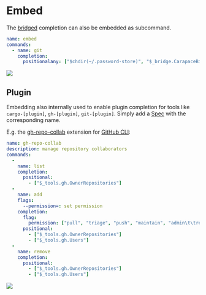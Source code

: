# Embed

The [bridged](./bride.md) completion can also be embedded as subcommand.

```yaml
name: embed
commands:
  - name: git
    completion:
      positionalany: ["$chdir(~/.password-store)", "$_bridge.CarapaceBin(git)"]
```

![](./embed.cast)

## Plugin

Embedding also internally used to enable plugin completion for tools like `cargo-[plugin]`, `gh-[plugin]`, `git-[plugin]`. Simply add a [Spec](../spec.md) with the corresponding name.

E.g. the [gh-repo-collab](https://github.com/mislav/gh-repo-collab) extension for [GitHub CLI](https://cli.github.com/):

```yaml
name: gh-repo-collab
description: manage repository collaborators
commands:
  -
    name: list
    completion:
      positional:
        - ["$_tools.gh.OwnerRepositories"]
  -
    name: add
    flags:
      --permission=: set permission
    completion:
      flag:
        permission: ["pull", "triage", "push", "maintain", "admin\t\tred"]
      positional:
        - ["$_tools.gh.OwnerRepositories"]
        - ["$_tools.gh.Users"]
  -
    name: remove
    completion:
      positional:
        - ["$_tools.gh.OwnerRepositories"]
        - ["$_tools.gh.Users"]
```

![](./embed-plugin.cast)
